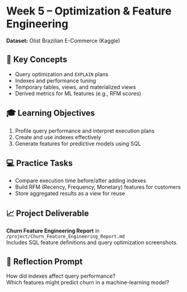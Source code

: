 # Week 5 – Optimization & Feature Engineering

**Dataset:** Olist Brazilian E-Commerce (Kaggle)

## 🔑 Key Concepts
- Query optimization and `EXPLAIN` plans  
- Indexes and performance tuning  
- Temporary tables, views, and materialized views  
- Derived metrics for ML features (e.g., RFM scores)

## 🎓 Learning Objectives
1. Profile query performance and interpret execution plans  
2. Create and use indexes effectively  
3. Generate features for predictive models using SQL

## 💻 Practice Tasks
- Compare execution time before/after adding indexes  
- Build RFM (Recency, Frequency, Monetary) features for customers  
- Store aggregated results as a view for reuse

## 📈 Project Deliverable
**Churn Feature Engineering Report** in `/project/Churn_Feature_Engineering_Report.md`  
Includes SQL feature definitions and query optimization screenshots.

## 🧠 Reflection Prompt
How did indexes affect query performance?  
Which features might predict churn in a machine-learning model?
